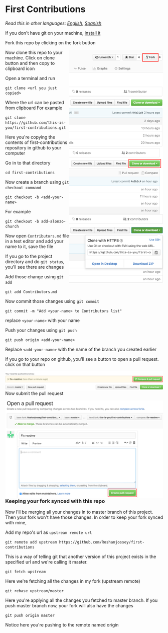 # First Contributions

*Read this in other languages: [English](README.md), [Spanish](README.es.md)*

If you don't have git on your machine, [ install it ]( https://help.github.com/articles/set-up-git/ )

Fork this repo by clicking on the fork button

<img style="float: right;" width="300" src="assets/fork.png">

Now clone this repo to your machine. Click on clone button and then copy to clipboard icon

<img style="float: right;" width="300" src="assets/clone.png">
<img style="float: right;" width="300" src="assets/copy-to-clipboard.png">

Open a terminal and run

```
git clone <url you just copied>
```
Where the url can be pasted from clipboard
For example
```
git clone https://github.com/this-is-you/first-contributions.git
```
Here you're copying the contents of first-contributions repository in github to your computer

Go in to that directory

```
cd first-contributions
```

Now create a branch using `git checkout command`

```
git checkout -b <add-your-name>
```
For example
```
git checkout -b add-alonzo-church
```

Now open `Contributors.md` file in a text editor and add your name to it, save the file

If you go to the project directory and do `git status`, you'll see there are changes

Add those change using `git add`

```
git add Contributors.md
```

Now commit those changes using `git commit`

```
git commit -m "Add <your-name> to Contributors list"
```
replace `<your-name>` with your name

Push your changes using `git push`

```
git push origin <add-your-name>
```
Replace `<add-your-name>` with the name of the branch you created earlier

If you go to your repo on github, you'll see a button to open a pull request. click on that button

<img style="float: right;" src="assets/compare-and-pull.png">

Now submit the pull request 

<img style="float: right;" src="assets/submit-pull.png">

### Keeping your fork synced with this repo

Now I'll be merging all your changes in to master branch of this project.
Then your fork won't have those changes. In order to keep your fork synced with mine,

Add my repo's url as `upstream remote url`

```
git remote add upstream https://github.com/Roshanjossey/first-contributions
```
This is a way of telling git that another version of this project exists in the specified url and we're calling it master.

```
git fetch upstream
```
Here we're fetching all the changes in my fork (upstream remote)

```
git rebase upstream/master
```
Here you're applying all the changes you fetched to master branch.
If you push master branch now, your fork will also have the changes
```
git push origin master
```
Notice here you're pushing to the remote named origin

